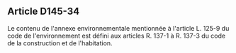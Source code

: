 Article D145-34
----
Le contenu de l'annexe environnementale mentionnée à l'article L. 125-9 du code
de l'environnement est défini aux articles R. 137-1 à R. 137-3 du code de la
construction et de l'habitation.
